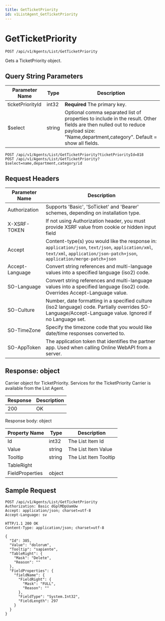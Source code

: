 ```yaml
---
title: GetTicketPriority
id: v1ListAgent_GetTicketPriority
---
```


# GetTicketPriority

```http
POST /api/v1/Agents/List/GetTicketPriority
```

Gets a TicketPriority object.







## Query String Parameters

| Parameter Name | Type |  Description |
|----------------|------|--------------|
| ticketPriorityId | int32 | **Required** The primary key. |
| $select | string |  Optional comma separated list of properties to include in the result. Other fields are then nulled out to reduce payload size: "Name,department,category". Default = show all fields. |

```http
POST /api/v1/Agents/List/GetTicketPriority?ticketPriorityId=818
POST /api/v1/Agents/List/GetTicketPriority?$select=name,department,category/id
```


## Request Headers

| Parameter Name | Description |
|----------------|-------------|
| Authorization  | Supports 'Basic', 'SoTicket' and 'Bearer' schemes, depending on installation type. |
| X-XSRF-TOKEN   | If not using Authorization header, you must provide XSRF value from cookie or hidden input field |
| Accept         | Content-type(s) you would like the response in: `application/json`, `text/json`, `application/xml`, `text/xml`, `application/json-patch+json`, `application/merge-patch+json` |
| Accept-Language | Convert string references and multi-language values into a specified language (iso2) code. |
| SO-Language | Convert string references and multi-language values into a specified language (iso2) code. Overrides Accept-Language value. |
| SO-Culture | Number, date formatting in a specified culture (iso2 language) code. Partially overrides SO-Language/Accept-Language value. Ignored if no Language set. |
| SO-TimeZone | Specify the timezone code that you would like date/time responses converted to. |
| SO-AppToken | The application token that identifies the partner app. Used when calling Online WebAPI from a server. |


## Response: object

Carrier object for TicketPriority.
Services for the TicketPriority Carrier is available from the <see cref="T:SuperOffice.CRM.Services.IListAgent">List Agent</see>.

| Response | Description |
|----------------|-------------|
| 200 | OK |

Response body: object

| Property Name | Type |  Description |
|----------------|------|--------------|
| Id | int32 | The List Item Id |
| Value | string | The List Item Value |
| Tooltip | string | The List Item Tooltip |
| TableRight |  |  |
| FieldProperties | object |  |

## Sample Request

```http!
POST /api/v1/Agents/List/GetTicketPriority
Authorization: Basic dGplMDpUamUw
Accept: application/json; charset=utf-8
Accept-Language: sv
```

```http_
HTTP/1.1 200 OK
Content-Type: application/json; charset=utf-8

{
  "Id": 385,
  "Value": "dolorum",
  "Tooltip": "sapiente",
  "TableRight": {
    "Mask": "Delete",
    "Reason": ""
  },
  "FieldProperties": {
    "fieldName": {
      "FieldRight": {
        "Mask": "FULL",
        "Reason": ""
      },
      "FieldType": "System.Int32",
      "FieldLength": 297
    }
  }
}
```
